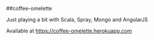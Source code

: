 ##coffee-omelette

Just playing a bit with Scala, Spray, Mongo and AngularJS

Available at https://coffee-omelette.herokuapp.com
